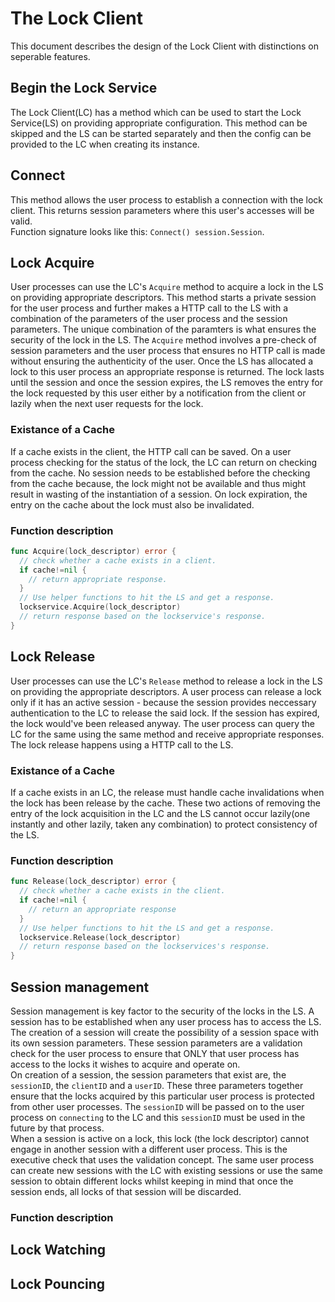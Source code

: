 # The Lock Client

This document describes the design of the Lock Client with distinctions on seperable features.

## Begin the Lock Service
The Lock Client(LC) has a method which can be used to start the Lock Service(LS) on providing appropriate configuration. This method can be skipped and the LS can be started separately and then the config can be provided to the LC when creating its instance.

## Connect
This method allows the user process to establish a connection with the lock client. This returns session parameters where this user's accesses will be valid.  
Function signature looks like this: `Connect() session.Session`. 

## Lock Acquire
User processes can use the LC's `Acquire` method to acquire a lock in the LS on providing appropriate descriptors. This method starts a private session for the user process and further makes a HTTP call to the LS with a combination of the parameters of the user process and the session parameters. The unique combination of the paramters is what ensures the security of the lock in the LS. The `Acquire` method involves a pre-check of session parameters and the user process that ensures no HTTP call is made without ensuring the authenticity of the user. Once the LS has allocated a lock to this user process an appropriate response is returned. 
  The lock lasts until the session and once the session expires, the LS removes the entry for the lock requested by this user either by a notification from the client or lazily when the next user requests for the lock.  

### Existance of a Cache
If a cache exists in the client, the HTTP call can be saved. On a user process checking for the status of the lock, the LC can return on checking from the cache. No session needs to be established before the checking from the cache because, the lock might not be available and thus might result in wasting of the instantiation of a session.
  On lock expiration, the entry on the cache about the lock must also be invalidated.  
  
### Function description

```go
func Acquire(lock_descriptor) error {
  // check whether a cache exists in a client.
  if cache!=nil {
    // return appropriate response.
  }
  // Use helper functions to hit the LS and get a response.
  lockservice.Acquire(lock_descriptor)
  // return response based on the lockservice's response.
}
```

## Lock Release
User processes can use the LC's `Release` method to release a lock in the LS on providing the appropriate descriptors. A user process can release a lock only if it has an active session - because the session provides neccessary authentication to the LC to release the said lock. If the session has expired, the lock would've been released anyway. The user process can query the LC for the same using the same method and receive appropriate responses. The lock release happens using a HTTP call to the LS.

### Existance of a Cache
If a cache exists in an LC, the release must handle cache invalidations when the lock has been release by the cache. These two actions of removing the entry of the lock acquisition in the LC and the LS cannot occur lazily(one instantly and other lazily, taken any combination) to protect consistency of the LS.

### Function description

```go
func Release(lock_descriptor) error {
  // check whether a cache exists in the client.
  if cache!=nil {
    // return an appropriate response
  }
  // Use helper functions to hit the LS and get a response.
  lockservice.Release(lock_descriptor)
  // return response based on the lockservices's response.
}
```

## Session management
Session management is key factor to the security of the locks in the LS. A session has to be established when any user process has to access the LS. The creation of a session will create the possibility of a session space with its own session parameters. These session parameters are a validation check for the user process to ensure that ONLY that user process has access to the locks it wishes to acquire and operate on.  
  On creation of a session, the session parameters that exist are, the `sessionID`, the `clientID` and a `userID`. These three parameters together ensure that the locks acquired by this particular user process is protected from other user processes. The `sessionID` will be passed on to the user process on `connecting` to the LC and this `sessionID` must be used in the future by that process.   
   When a session is active on a lock, this lock (the lock descriptor) cannot engage in another session with a different user process. This is the executive check that uses the validation concept. The same user process can create new sessions with the LC with existing sessions or use the same session to obtain different locks whilst keeping in mind that once the session ends, all locks of that session will be discarded.
   
### Function description


## Lock Watching

## Lock Pouncing

